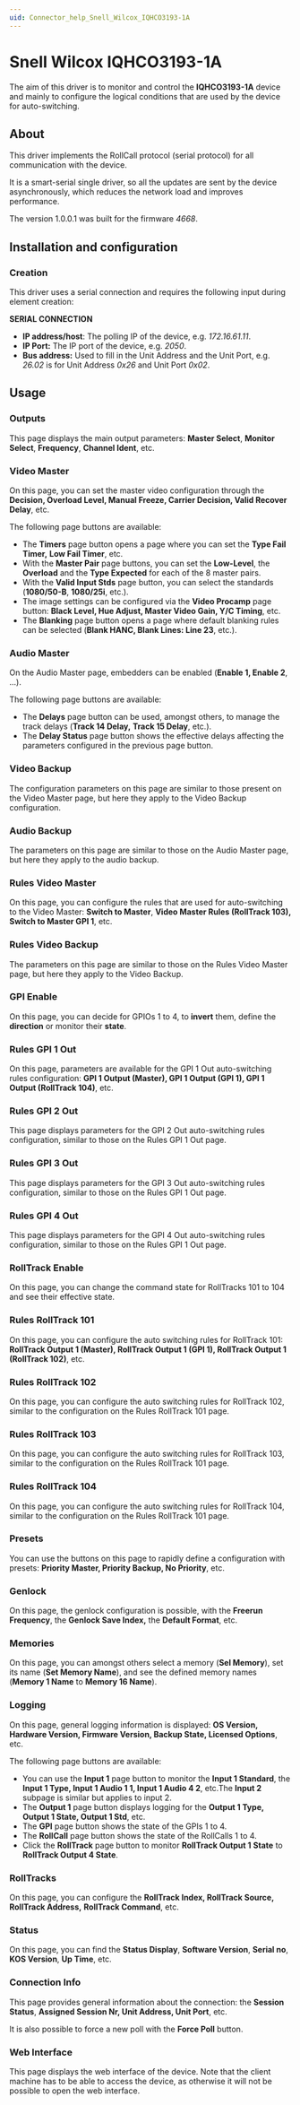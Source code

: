```yaml
---
uid: Connector_help_Snell_Wilcox_IQHCO3193-1A
---
```


# Snell Wilcox IQHCO3193-1A

The aim of this driver is to monitor and control the **IQHCO3193-1A** device and mainly to configure the logical conditions that are used by the device for auto-switching.

## About

This driver implements the RollCall protocol (serial protocol) for all communication with the device.

It is a smart-serial single driver, so all the updates are sent by the device asynchronously, which reduces the network load and improves performance.

The version 1.0.0.1 was built for the firmware *4668*.

## Installation and configuration

### Creation

This driver uses a serial connection and requires the following input during element creation:

**SERIAL CONNECTION**

- **IP address/host**: The polling IP of the device, e.g. *172.16.61.11*.
- **IP Port:** The IP port of the device, e.g. *2050*.
- **Bus address:** Used to fill in the Unit Address and the Unit Port, e.g. *26.02* is for Unit Address *0x26* and Unit Port *0x02*.

## Usage

### Outputs

This page displays the main output parameters: **Master Select**, **Monitor Select**, **Frequency**, **Channel Ident**, etc.

### Video Master

On this page, you can set the master video configuration through the **Decision, Overload Level, Manual Freeze, Carrier Decision, Valid Recover Delay**, etc.

The following page buttons are available:

- The **Timers** page button opens a page where you can set the **Type Fail Timer,** **Low Fail Timer**, etc.
- With the **Master Pair** page buttons, you can set the **Low-Level**, the **Overload** and the **Type Expected** for each of the 8 master pairs.
- With the **Valid Input Stds** page button, you can select the standards (**1080/50-B**, **1080/25i**, etc.).
- The image settings can be configured via the **Video Procamp** page button: **Black Level, Hue Adjust, Master Video Gain, Y/C Timing**, etc.
- The **Blanking** page button opens a page where default blanking rules can be selected (**Blank HANC, Blank Lines: Line 23**, etc.).

### Audio Master

On the Audio Master page, embedders can be enabled (**Enable 1, Enable 2**, ...).

The following page buttons are available:

- The **Delays** page button can be used, amongst others, to manage the track delays (**Track 14 Delay,** **Track 15 Delay**, etc.).
- The **Delay Status** page button shows the effective delays affecting the parameters configured in the previous page button.

### Video Backup

The configuration parameters on this page are similar to those present on the Video Master page, but here they apply to the Video Backup configuration.

### Audio Backup

The parameters on this page are similar to those on the Audio Master page, but here they apply to the audio backup.

### Rules Video Master

On this page, you can configure the rules that are used for auto-switching to the Video Master: **Switch to Master**, **Video Master Rules (RollTrack 103), Switch to Master GPI 1**, etc.

### Rules Video Backup

The parameters on this page are similar to those on the Rules Video Master page, but here they apply to the Video Backup.

### GPI Enable

On this page, you can decide for GPIOs 1 to 4, to **invert** them, define the **direction** or monitor their **state**.

### Rules GPI 1 Out

On this page, parameters are available for the GPI 1 Out auto-switching rules configuration: **GPI 1 Output (Master), GPI 1 Output (GPI 1), GPI 1 Output (RollTrack 104)**, etc.

### Rules GPI 2 Out

This page displays parameters for the GPI 2 Out auto-switching rules configuration, similar to those on the Rules GPI 1 Out page.

### Rules GPI 3 Out

This page displays parameters for the GPI 3 Out auto-switching rules configuration, similar to those on the Rules GPI 1 Out page.

### Rules GPI 4 Out

This page displays parameters for the GPI 4 Out auto-switching rules configuration, similar to those on the Rules GPI 1 Out page.

### RollTrack Enable

On this page, you can change the command state for RollTracks 101 to 104 and see their effective state.

### Rules RollTrack 101

On this page, you can configure the auto switching rules for RollTrack 101: **RollTrack Output 1 (Master), RollTrack Output 1 (GPI 1), RollTrack Output 1 (RollTrack 102)**, etc.

### Rules RollTrack 102

On this page, you can configure the auto switching rules for RollTrack 102, similar to the configuration on the Rules RollTrack 101 page.

### Rules RollTrack 103

On this page, you can configure the auto switching rules for RollTrack 103, similar to the configuration on the Rules RollTrack 101 page.

### Rules RollTrack 104

On this page, you can configure the auto switching rules for RollTrack 104, similar to the configuration on the Rules RollTrack 101 page.

### Presets

You can use the buttons on this page to rapidly define a configuration with presets: **Priority Master, Priority Backup, No Priority**, etc.

### Genlock

On this page, the genlock configuration is possible, with the **Freerun Frequency**, the **Genlock Save Index,** the **Default Format**, etc.

### Memories

On this page, you can amongst others select a memory (**Sel Memory**), set its name (**Set Memory Name**), and see the defined memory names (**Memory 1 Name** to **Memory 16 Name**).

### Logging

On this page, general logging information is displayed: **OS Version, Hardware Version, Firmware Version, Backup State, Licensed Options**, etc.

The following page buttons are available:

- You can use the **Input 1** page button to monitor the **Input 1 Standard**, the **Input 1 Type, Input 1 Audio 1 1, Input 1 Audio 4 2**, etc.The **Input 2** subpage is similar but applies to input 2.
- The **Output 1** page button displays logging for the **Output 1 Type, Output 1 State, Output 1 Std**, etc.
- The **GPI** page button shows the state of the GPIs 1 to 4.
- The **RollCall** page button shows the state of the RollCalls 1 to 4.
- Click the **RollTrack** page button to monitor **RollTrack Output 1** **State** to **RollTrack Output 4 State**.

### RollTracks

On this page, you can configure the **RollTrack Index, RollTrack Source, RollTrack Address,** **RollTrack Command**, etc.

### Status

On this page, you can find the **Status Display**, **Software Version**, **Serial no**, **KOS Version**, **Up Time**, etc.

### Connection Info

This page provides general information about the connection: the **Session Status**, **Assigned Session Nr, Unit Address, Unit Port**, etc.

It is also possible to force a new poll with the **Force Poll** button.

### Web Interface

This page displays the web interface of the device. Note that the client machine has to be able to access the device, as otherwise it will not be possible to open the web interface.
